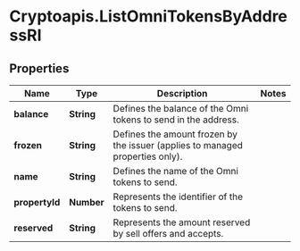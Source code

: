 # Cryptoapis.ListOmniTokensByAddressRI

## Properties

Name | Type | Description | Notes
------------ | ------------- | ------------- | -------------
**balance** | **String** | Defines the balance of the Omni tokens to send in the address. | 
**frozen** | **String** | Defines the amount frozen by the issuer (applies to managed properties only). | 
**name** | **String** | Defines the name of the Omni tokens to send. | 
**propertyId** | **Number** | Represents the identifier of the tokens to send. | 
**reserved** | **String** | Represents the amount reserved by sell offers and accepts. | 


